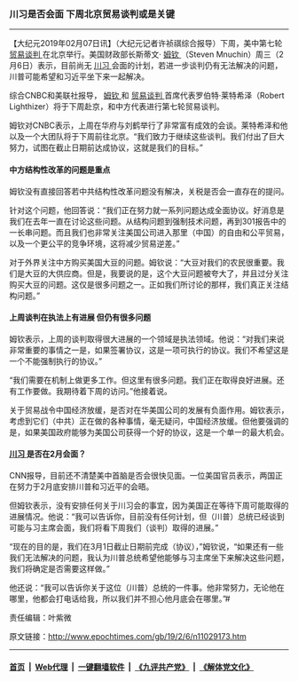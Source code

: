 ### 川习是否会面 下周北京贸易谈判或是关键
------------------------

<p>
 【大纪元2019年02月07日讯】（大纪元记者许祯祺综合报导）下周，美中第七轮
 <a href="http://www.epochtimes.com/gb/tag/%E8%B4%B8%E6%98%93%E8%B0%88%E5%88%A4.html">
  贸易谈判
 </a>
 在北京举行。美国财政部长斯蒂文‧
 <a href="http://www.epochtimes.com/gb/tag/%E5%A7%86%E9%92%A6.html">
  姆钦
 </a>
 （Steven Mnuchin）周三（2月6日）表示，目前尚无
 <a href="http://www.epochtimes.com/gb/tag/%E5%B7%9D%E4%B9%A0.html">
  川习
 </a>
 会面的计划，若进一步谈判仍有无法解决的问题，川普可能希望和习近平坐下来一起解决。
</p>
<p>
 综合CNBC和美联社报导，
 <a href="http://www.epochtimes.com/gb/tag/%E5%A7%86%E9%92%A6.html">
  姆钦
 </a>
 和
 <a href="http://www.epochtimes.com/gb/tag/%E8%B4%B8%E6%98%93%E8%B0%88%E5%88%A4.html">
  贸易谈判
 </a>
 首席代表罗伯特‧莱特希泽（Robert Lighthizer）将于下周赴京，和中方代表进行第七轮贸易谈判。
</p>
<p>
 姆钦对CNBC表示，上周在华府与刘鹤举行了非常富有成效的会谈。莱特希泽和他以及一个大团队将于下周前往北京。“我们致力于继续这些谈判。我们付出了巨大努力，试图在截止日期前达成协议，这就是我们的目标。”
</p>
<h4>
 中方结构性改革的问题是重点
</h4>
<p>
 姆钦没有直接回答若中共结构性改革问题没有解决，关税是否会一直存在的提问。
</p>
<p>
 针对这个问题，他回答说：“我们正在努力就一系列问题达成全面协议。好消息是我们在去年一直在讨论这些问题。从结构问题到强制技术问题，再到301报告中的一长串问题。而且我们也非常关注美国公司进入那里（中国）的自由和公平贸易，以及一个更公平的竞争环境，这将减少贸易逆差。”
</p>
<p>
 对于外界关注中方购买美国大豆的问题。姆钦说：“大豆对我们的农民很重要。我们是大豆的大供应商。但是，我要说的是，这个大豆问题被夸大了，并且过分关注购买大豆的问题。这仅是很多问题之一。正如我们所讨论的那样，我们真正关注结构问题。”
</p>
<h4>
 上周谈判在执法上有进展 但仍有很多问题
</h4>
<p>
 姆钦表示，上周的谈判取得很大进展的一个领域是执法领域。他说：“对我们来说非常重要的事情之一是，如果签署协议，这是一项可执行的协议。我们不希望这是一个不能强制执行的协议。”
</p>
<p>
 “我们需要在机制上做更多工作。但这里有很多问题。我们正在取得良好进展。还有工作要做。我期待着下周的访问。”他接着说。
</p>
<p>
 关于贸易战令中国经济放缓，是否对在华美国公司的发展有负面作用。姆钦表示，考虑到它们（中共）正在做的各种事情，毫无疑问，中国经济放缓。但他要强调的是，如果美国政府能够为美国公司获得一个好的协议，这是一个单一的最大机会。
</p>
<h4>
 <a href="http://www.epochtimes.com/gb/tag/%E5%B7%9D%E4%B9%A0.html">
  川习
 </a>
 是否在2月会面？
</h4>
<p>
 CNN报导，目前还不清楚美中首脑是否会很快见面。一位美国官员表示，两国正在努力于2月底安排川普和习近平的会晤。
</p>
<p>
 但姆钦表示，没有安排任何关于川习会的事宜，因为美国正在等待下周可能取得的进展情况。他说：“我可以告诉你，目前没有任何计划，但（川普）总统已经谈到可能与习主席会面，我们将看下周我们（谈判）取得的进展。”
</p>
<p>
 “现在的目的是，我们在3月1日截止日期前完成（协议），”姆钦说，“如果还有一些我们无法解决的问题，我认为川普总统希望他能够与习主席坐下来解决这些问题，我们将确定是否需要这样做。”
</p>
<p>
 他还说：“我可以告诉你关于这位（川普）总统的一件事。他非常努力，无论他在哪里，他都会打电话给我，所以我们并不担心他月底会在哪里。”#
</p>
<p>
 责任编辑：叶紫微
</p>

原文链接：http://www.epochtimes.com/gb/19/2/6/n11029173.htm


------------------------
#### [首页](https://github.com/gfw-breaker/banned-news/blob/master/README.md) &nbsp;|&nbsp; [Web代理](https://github.com/labour-camp/helloworld) &nbsp;|&nbsp; [一键翻墙软件](https://github.com/gfw-breaker/nogfw/blob/master/README.md) &nbsp;|&nbsp; [《九评共产党》](https://github.com/gfw-breaker/9ping.md/blob/master/README.md#九评之一评共产党是什么) &nbsp;|&nbsp; [《解体党文化》](https://github.com/gfw-breaker/jtdwh.md/blob/master/README.md#绪论)

